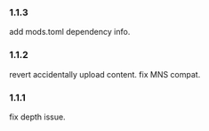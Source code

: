 ### 1.1.3
add mods.toml dependency info.

### 1.1.2
revert accidentally upload content.
fix MNS compat.

### 1.1.1
fix depth issue.